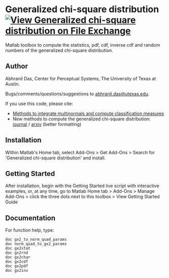 # Generalized chi-square distribution [![View Generalized chi-square distribution on File Exchange](https://www.mathworks.com/matlabcentral/images/matlab-file-exchange.svg)](https://www.mathworks.com/matlabcentral/fileexchange/85028-generalized-chi-square-distribution)
Matlab toolbox to compute the statistics, pdf, cdf, inverse cdf and random numbers of the generalized chi-square distribution.

## Author
Abhranil Das, Center for Perceptual Systems, The University of Texas at Austin.

Bugs/comments/questions/suggestions to abhranil.das@utexas.edu.

If you use this code, please cite:
 - [Methods to integrate multinormals and compute classification measures](https://arxiv.org/abs/2012.14331)
 - New methods to compute the generalized chi-square distribution: [journal](https://www.tandfonline.com/doi/abs/10.1080/00949655.2025.2501401) / [arxiv](https://arxiv.org/abs/2404.05062) (better formatting)

## Installation
Within Matlab's Home tab, select Add-Ons > Get Add-Ons > Search for 'Generalized chi-square distribution' and install.

## Getting Started
After installation, begin with the Getting Started live script with interactive examples, or, at any time, go to Matlab Home tab > Add-Ons > Manage Add-Ons > click the three dots next to this toolbox > View Getting Started Guide

## Documentation
For function help, type:

    doc gx2_to_norm_quad_params
    doc norm_quad_to_gx2_params
    doc gx2stat
    doc gx2rnd
    doc gx2char
    doc gx2cdf
    doc gx2pdf
    doc gx2inv
